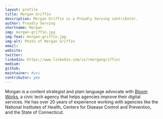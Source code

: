```yaml
---
layout: profile
title: Morgan Griffin
description: Morgan Griffin is a Proudly Serving contributor.
author: Proudly Serving
shortname: Morgan
img: morgan-griffin.jpg
img-feat: morgan-griffin.jpg
img-alt: Photo of Morgan Griffin
email: 
website: 
twitter: 
linkedin: https://www.linkedin.com/in/rmorgangriffin/
medium: 
github: 
maintainer: #yes
contributor: yes
---
```


Morgan is a content strategist and plain language advocate with [Bloom Works](https://bloomworks.digital/), a civic tech agency that helps agencies improve their digital services. He has over 20 years of experience working with agencies like the National Institutes of Health, Centers for Disease Control and Prevention, and the State of Connecticut.
